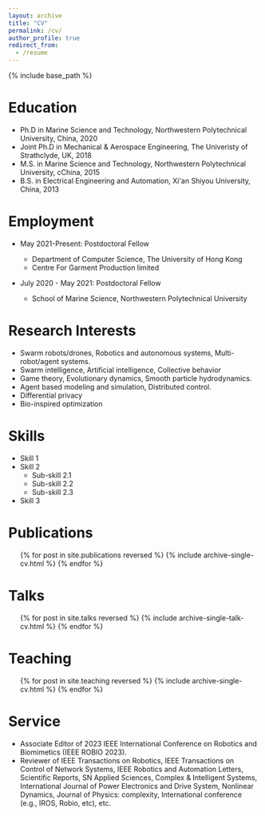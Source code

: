```yaml
---
layout: archive
title: "CV"
permalink: /cv/
author_profile: true
redirect_from:
  - /resume
---
```


{% include base_path %}

Education
======
* Ph.D in Marine Science and Technology, Northwestern Polytechnical University, China, 2020 
* Joint Ph.D in Mechanical & Aerospace Engineering, The Univeristy of Strathclyde, UK, 2018
* M.S. in Marine Science and Technology, Northwestern Polytechnical University, cChina, 2015 
* B.S. in Electrical Engineering and Automation, Xi'an Shiyou University, China, 2013

Employment
======
* May 2021-Present: Postdoctoral Fellow
  * Department of Computer Science, The University of Hong Kong
  * Centre For Garment Production limited
  

* July 2020 - May 2021: Postdoctoral Fellow
  * School of Marine Science, Northwestern Polytechnical University

 
Research Interests
======
* Swarm robots/drones, Robotics and autonomous systems, Multi-robot/agent systems.
* Swarm intelligence, Artificial intelligence, Collective behavior
* Game theory, Evolutionary dynamics, Smooth particle hydrodynamics.
* Agent based modeling and simulation, Distributed control.
* Differential privacy
* Bio-inspired optimization

 
Skills
======
* Skill 1
* Skill 2
  * Sub-skill 2.1
  * Sub-skill 2.2
  * Sub-skill 2.3
* Skill 3

Publications
======
  <ul>{% for post in site.publications reversed %}
    {% include archive-single-cv.html %}
  {% endfor %}</ul>
  
Talks
======
  <ul>{% for post in site.talks reversed %}
    {% include archive-single-talk-cv.html  %}
  {% endfor %}</ul>
  
Teaching
======
  <ul>{% for post in site.teaching reversed %}
    {% include archive-single-cv.html %}
  {% endfor %}</ul>
  
Service
======
* Associate Editor of 2023 IEEE International Conference on Robotics and Biomimetics (IEEE ROBIO 2023).
* Reviewer of IEEE Transactions on Robotics, IEEE Transactions on Control of Network Systems, IEEE Robotics and Automation Letters, Scientific Reports, SN Applied Sciences, Complex & Intelligent Systems, International Journal of Power Electronics and Drive System, Nonlinear Dynamics, Journal of Physics: complexity, International conference (e.g., IROS, Robio, etc), etc.

